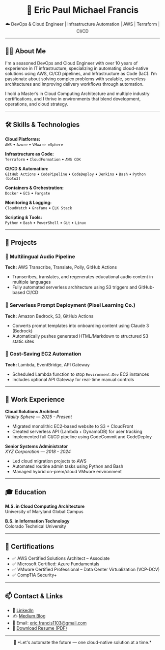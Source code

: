 <h1 align="center">👋 Eric Paul Michael Francis</h1>
<p align="center">☁️ DevOps & Cloud Engineer | Infrastructure Automation | AWS | Terraform | CI/CD</p>

---

## 👨‍💻 About Me

I'm a seasoned DevOps and Cloud Engineer with over 10 years of experience in IT infrastructure, specializing in automating cloud-native solutions using AWS, CI/CD pipelines, and Infrastructure as Code (IaC). I’m passionate about solving complex problems with scalable, serverless architectures and improving delivery workflows through automation.

I hold a Master’s in Cloud Computing Architecture and multiple industry certifications, and I thrive in environments that blend development, operations, and cloud strategy.

---

## 🛠️ Skills & Technologies

**Cloud Platforms:**  
`AWS` • `Azure` • `VMware vSphere`

**Infrastructure as Code:**  
`Terraform` • `CloudFormation` • `AWS CDK`

**CI/CD & Automation:**  
`GitHub Actions` • `CodePipeline` • `CodeDeploy` • `Jenkins` • `Bash` • `Python (boto3)`

**Containers & Orchestration:**  
`Docker` • `ECS` • `Fargate`

**Monitoring & Logging:**  
`CloudWatch` • `Grafana` • `ELK Stack`

**Scripting & Tools:**  
`Python` • `Bash` • `PowerShell` • `Git` • `Linux`

---

## 🚀 Projects

### 🔹 **Multilingual Audio Pipeline**  
**Tech:** AWS Transcribe, Translate, Polly, GitHub Actions  
- Transcribes, translates, and regenerates educational audio content in multiple languages  
- Fully automated serverless architecture using S3 triggers and GitHub-based CI/CD

### 🔹 **Serverless Prompt Deployment (Pixel Learning Co.)**  
**Tech:** Amazon Bedrock, S3, GitHub Actions  
- Converts prompt templates into onboarding content using Claude 3 (Bedrock)  
- Automatically pushes generated HTML/Markdown to structured S3 static sites

### 🔹 **Cost-Saving EC2 Automation**  
**Tech:** Lambda, EventBridge, API Gateway  
- Scheduled Lambda function to stop `Environment:Dev` EC2 instances  
- Includes optional API Gateway for real-time manual controls

---

## 💼 Work Experience

**Cloud Solutions Architect**  
*Vitality Sphere — 2025 - Present*  
- Migrated monolithic EC2-based website to S3 + CloudFront  
- Created serverless API (Lambda + DynamoDB) for user tracking  
- Implemented full CI/CD pipeline using CodeCommit and CodeDeploy

**Senior Systems Administrator**  
*XYZ Corporation — 2018 - 2024*  
- Led cloud migration projects to AWS  
- Automated routine admin tasks using Python and Bash  
- Managed hybrid on-prem/cloud VMware environment

---

## 🎓 Education

**M.S. in Cloud Computing Architecture**  
University of Maryland Global Campus  

**B.S. in Information Technology**  
Colorado Technical University 

---

## 📄 Certifications

- ✅ AWS Certified Solutions Architect – Associate  
- ✅ Microsoft Certified: Azure Fundamentals  
- ✅ VMware Certified Professional – Data Center Virtualization (VCP-DCV)  
- ✅ CompTIA Security+

---

## 📫 Contact & Links

- 🔗 [LinkedIn](https://www.linkedin.com/in/eric-francis-ms/)  
- ✍️ [Medium Blog](https://medium.com/@eric.francis1103)  
- 📧 Email: eric.francis1103@gmail.com  
- 📄 [Download Resume (PDF)](https://your-resume-link.com/eric-francis-resume.pdf)

---

<p align="center">
  🧠 *Let's automate the future — one cloud-native solution at a time.*
</p>
